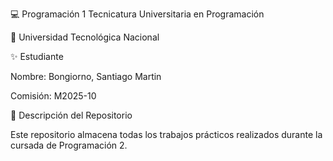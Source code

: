 💻 Programación 1
Tecnicatura Universitaria en Programación

📍 Universidad Tecnológica Nacional

✨ Estudiante

Nombre: Bongiorno, Santiago Martin

Comisión: M2025-10

📂 Descripción del Repositorio

Este repositorio almacena todas los trabajos prácticos realizados durante la cursada de Programación 2.
